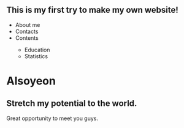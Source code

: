 <!DOCTYPE html>
<html>
<head>
  <title>Also-yeon21_trial and error</title>
  <meta charset="utf-8"/>
  <link rel="stylesheet" type="text/css" href="main.css">
</head>
<body>
<div class="container">
  <div class="nav">  
    <h2>This is my first try to make my own website!</h2>
    <ul>
      <li>About me</li>
      <li>Contacts</li>
      <li>Contents</li>
       <ul>
	<li>Education</li>
	<li>Statistics</li>
       </ul> 
    </ul>
   </div>
   <div class="main">
    <h1>Alsoyeon</h1>
    <h2>Stretch my potential to the world.</h2>
    <p>Great opportunity to meet you guys.</p>
   </div>
</div>
</body>
</html>
